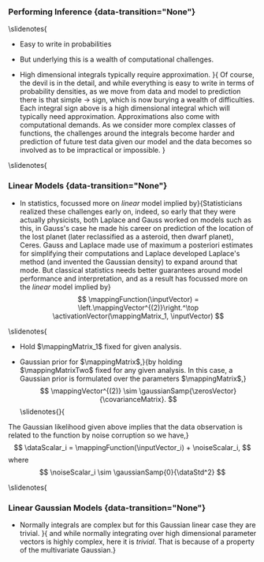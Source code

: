 ### Performing Inference {data-transition="None"}

\slidenotes{
* Easy to write in probabilities

* But underlying this is a wealth of computational challenges.

* High dimensional integrals typically require approximation.
}{
Of course, the devil is in the detail, and while everything is easy to write in terms of probability densities, as we move from $\text{data}$ and $\text{model}$ to $\text{prediction}$ there is that simple $\rightarrow$ sign, which is now burying a wealth of difficulties. Each integral sign above is a high dimensional integral which will typically need approximation. Approximations also come with computational demands. As we consider more complex classes of functions, the challenges around the integrals become harder and prediction of future test data given our model and the data becomes so involved as to be impractical or impossible. 
}

\slidenotes{
### Linear Models {data-transition="None"}

* In statistics, focussed more on *linear* model implied by}{Statisticians realized these challenges early on, indeed, so early that they were actually physicists, both Laplace and Gauss worked on models such as this, in Gauss's case he made his career on prediction of the location of the lost planet (later reclassified as a asteroid, then dwarf planet), Ceres. Gauss and Laplace made use of maximum a posteriori estimates for simplifying their computations and Laplace developed Laplace's method (and invented the Gaussian density) to expand around that mode. But classical statistics needs better guarantees around model performance and interpretation, and as a result has focussed more on the *linear* model implied by} 
    $$
    \mappingFunction(\inputVector) = \left.\mappingVector^{(2)}\right.^\top \activationVector(\mappingMatrix_1, \inputVector)
    $$

\slidenotes{
* Hold $\mappingMatrix_1$ fixed for given analysis.

* Gaussian prior for $\mappingMatrix$,}{by holding $\mappingMatrixTwo$ fixed for any given analysis. In this case, a Gaussian prior is formulated over the parameters $\mappingMatrix$,}
    $$
    \mappingVector^{(2)} \sim \gaussianSamp{\zerosVector}{\covarianceMatrix}.
    $$\slidenotes{}{
	
The Gaussian likelihood given above implies that the data observation is related to the function by noise corruption so we have,}
    $$
    \dataScalar_i = \mappingFunction(\inputVector_i) + \noiseScalar_i,
    $$
    where 
    $$
    \noiseScalar_i \sim \gaussianSamp{0}{\dataStd^2}
    $$

\slidenotes{
### Linear Gaussian Models {data-transition="None"}

* Normally integrals are complex but for this Gaussian linear case they are trivial.
}{
and while normally integrating over high dimensional parameter vectors is highly complex, here it is *trivial*. That is because of a property of the multivariate Gaussian.}

